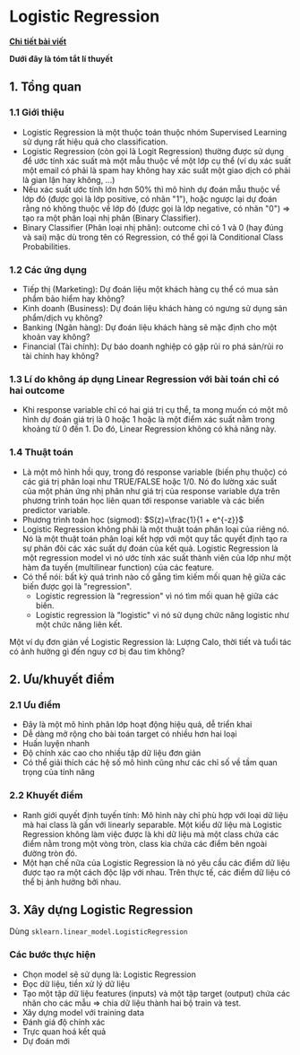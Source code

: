 # Logistic Regression

[**Chi tiết bài viết**](https://github.com/LeHongNgoc3820/08.Logistic_Regression/blob/main/Demo_logistic_buy_cars_edit.ipynb)

**Dưới đây là tóm tắt lí thuyết**

## 1. Tổng quan

### 1.1 Giới thiệu

+ Logistic Regression là một thuộc toán thuộc nhóm Supervised Learning sử dụng rất hiệu quả cho classification.
+ Logistic Regression (còn gọi là Logit Regression) thường được sử dụng để ước tính xác suất mà một mẫu thuộc về một lớp cụ thể (ví dụ xác suất một email có phải là spam hay không hay xác suất một giao dịch có phải là gian lận hay không, ...)
+ Nếu xác suất ước tính lớn hơn 50% thì mô hình dự đoán mẫu thuộc về lớp đó (được gọi là lớp positive, có nhãn "1"), hoặc ngược lại dự đoán rằng nó không thuộc về lớp đó (được gọi là lớp negative, có nhãn "0") => tạo ra một phân loại nhị phân (Binary Classifier).
+ Binary Classifier (Phân loại nhị phân): outcome chỉ có 1 và 0 (hay đúng và sai) mặc dù trong tên có Regression, có thể gọi là Conditional Class Probabilities.

### 1.2 Các ứng dụng

+ Tiếp thị (Marketing): Dự đoán liệu một khách hàng cụ thể có mua sản phẩm bảo hiểm hay không?
+ Kinh doanh (Business): Dự đoán liệu khách hàng có ngưng sử dụng sản phẩm/dịch vụ không?
+ Banking (Ngân hàng): Dự đoán liệu khách hàng sẽ mặc định cho một khoản vay không?
+ Financial (Tài chính): Dự báo doanh nghiệp có gặp rủi ro phá sản/rủi ro tài chính hay không?

### 1.3 Lí do không áp dụng Linear Regression với bài toán chỉ có hai outcome

+ Khi response variable chỉ có hai giá trị cụ thể, ta mong muốn có một mô hình dự đoán giá trị là 0 hoặc 1 hoặc là một điểm xác suất nằm trong khoảng từ 0 đến 1. Do đó, Linear Regression không có khả năng này.

### 1.4 Thuật toán

+ Là một mô hình hồi quy, trong đó response variable (biến phụ thuộc) có các giá trị phân loại như TRUE/FALSE hoặc 1/0. Nó đo lường xác suất của một phản ứng nhị phân như giá trị của response variable dựa trên phương trình toán học liên quan tới response variable và các biến predictor variable.
+ Phương trình toán học (sigmod): $S(z)=\frac{1}{1 + e^{-z}}$  
+ Logistic Regression không phải là một thuật toán phân loại của riêng nó. Nó là một thuật toán phân loại kết hợp với một quy tắc quyết định tạo ra sự phân đôi các xác suất dự đoán của kết quả. Logistic Regression là một regression model vì nó ước tính xác suất thành viên của lớp như một hàm đa tuyến (multilinear function) của các feature.
+ Có thể nói: bất kỳ quá trình nào cố gắng tìm kiếm mối quan hệ giữa các biến được gọi là "regression". 
    + Logistic regression là "regression" vì nó tìm mối quan hệ giữa các biến. 
    + Logistic regression là "logistic" vì nó sử dụng chức năng logistic như một chức năng liên kết.
    
Một ví dụ đơn giản về Logistic Regression là: Lượng Calo, thời tiết và tuổi tác có ảnh hưởng gì đến nguy cơ bị đau tim không?

## 2. Ưu/khuyết điểm

### 2.1 Ưu điểm

+ Đây là một mô hình phân lớp hoạt động hiệu quả, dễ triển khai
+ Dễ dàng mở rộng cho bài toán target có nhiều hơn hai loại
+ Huấn luyện nhanh
+ Độ chính xác cao cho nhiều tập dữ liệu đơn giản
+ Có thể giải thích các hệ số mô hình cũng như các chỉ số về tầm quan trọng của tính năng

### 2.2 Khuyết điểm

+ Ranh giới quyết định tuyến tính: Mô hình này chỉ phù hợp với loại dữ liệu mà hai class là gần với linearly separable. Một kiểu dữ liệu mà Logistic Regression không làm việc được là khi dữ liệu mà một class chứa các điểm nằm trong một vòng tròn, class kia chứa các điểm bên ngoài đường tròn đó.
+ Một hạn chế nữa của Logistic Regression là nó yêu cầu các điểm dữ liệu được tạo ra một cách độc lập với nhau. Trên thực tế, các điểm dữ liệu có thể bị ảnh hưởng bởi nhau.

## 3. Xây dựng Logistic Regression

Dùng `sklearn.linear_model.LogisticRegression`

### Các bước thực hiện

+ Chọn model sẽ sử dụng là: Logistic Regression
+ Đọc dữ liệu, tiền xử lý dữ liệu
+ Tạo một tập dữ liệu features (inputs) và một tập target (output) chứa các nhãn cho các mẫu => chia dữ liệu thành hai bộ train và test.
+ Xây dựng model với training data
+ Đánh giá độ chính xác
+ Trực quan hoá kết quả
+ Dự đoán mới
